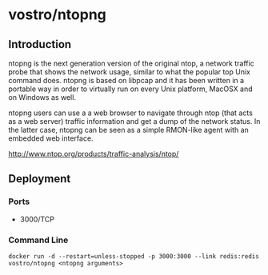 # vostro/ntopng

## Introduction
ntopng is the next generation version of the original ntop, a network traffic probe that shows the network usage, similar to what the popular top Unix command does. ntopng is based on libpcap and it has been written in a portable way in order to virtually run on every Unix platform, MacOSX and on Windows as well.

ntopng users can use a a web browser to navigate through ntop (that acts as a web server) traffic information and get a dump of the network status. In the latter case, ntopng can be seen as a simple RMON-like agent with an embedded web interface. 

http://www.ntop.org/products/traffic-analysis/ntop/

## Deployment

### Ports
 - 3000/TCP

### Command Line
 ```
docker run -d --restart=unless-stopped -p 3000:3000 --link redis:redis vostro/ntopng <ntopng arguments>
 ```

